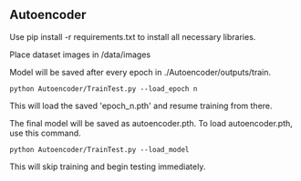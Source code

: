 
## Autoencoder

Use pip install -r requirements.txt to install all necessary libraries.

Place dataset images in /data/images

Model will be saved after every epoch in ./Autoencoder/outputs/train. 

`python Autoencoder/TrainTest.py --load_epoch n`

This will load the saved 'epoch_n.pth' and resume training from there.

The final model will be saved as autoencoder.pth. To load autoencoder.pth, use this command.

`python Autoencoder/TrainTest.py --load_model`

This will skip training and begin testing immediately.

